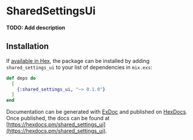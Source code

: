 # SharedSettingsUi

**TODO: Add description**

## Installation

If [available in Hex](https://hex.pm/docs/publish), the package can be installed
by adding `shared_settings_ui` to your list of dependencies in `mix.exs`:

```elixir
def deps do
  [
    {:shared_settings_ui, "~> 0.1.0"}
  ]
end
```

Documentation can be generated with [ExDoc](https://github.com/elixir-lang/ex_doc)
and published on [HexDocs](https://hexdocs.pm). Once published, the docs can
be found at [https://hexdocs.pm/shared_settings_ui](https://hexdocs.pm/shared_settings_ui).

